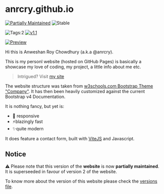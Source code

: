 # anrcry.github.io

[![Partially Maintained](https://img.shields.io/badge/v1-partially%20maintained-yellow?style=for-the-badge)](https://github.com/anrcry/anrcry.github.io/tree/v1) 
![Stable](https://img.shields.io/badge/status-stable-success?style=for-the-badge)

![Tags:2](https://img.shields.io/badge/2-Tags-inactive?style=for-the-badge) [![v1.1](https://img.shields.io/badge/1.1-Version-inactive?style=for-the-badge)](https://github.com/anrcry/anrcry.github.io/releases/tag/1.1)

[![Preview](https://img.shields.io/badge/🔗%20preview-%23fff?style=for-the-badge)](https://anrcry.github.io)

Hi this is Anweshan Roy Chowdhury (a.k.a @anrcry).

This is my personl website (hosted on GitHub Pages) is basically a showcase my love of coding, my project, a little info about me etc.

> Intrigued? Visit [my site](https://anrcry.github.io)

The website structure was taken from [w3schools.com Bootstrap Theme "Company"](https://www.w3schools.com/bootstrap/bootstrap_theme_company.asp). It has then been heavily customized against the current Bootstrap v4 Documentation.

It is nothing fancy, but yet is:

- 📱 responsive
- ⚡blazingly fast
- ✨quite modern

It does feature a contact form, built with [ViteJS](https://vitejs.dev) and Javascript.

## Notice

:warning: Please note that this version of the **website** is now **partially maintained**. It is superseeded in favour of version 2 of the website.

To know more about the version of this website please check the [versions file](VERSION.md).
